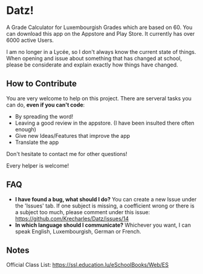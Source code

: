# Datz!

A Grade Calculator for Luxembourgish Grades which are based on 60.
You can download this app on the Appstore and Play Store. It currently has over 6000 active Users.

I am no longer in a Lycée, so I don't always know the current state of things.
When opening and issue about something that has changed at school, please be considerate and explain exactly how things have changed.

## How to Contribute

You are very welcome to help on this project. There are serveral tasks you can do, **even if you can't code**:

- By spreading the word!
- Leaving a good review in the appstore. (I have been insulted there often enough)
- Give new Ideas/Features that improve the app
- Translate the app

Don't hesitate to contact me for other questions!

Every helper is welcome!

## FAQ

- **I have found a bug, what should I do?** You can create a new Issue under the 'Issues' tab. If one subject is missing, a coefficient wrong or there is a subject too much, please comment under this issue: https://github.com/Krecharles/Datz/issues/14
- **In which language should I communicate?** Whichever you want, I can speak English, Luxembourgish, German or French.

## Notes

Official Class List: https://ssl.education.lu/eSchoolBooks/Web/ES
